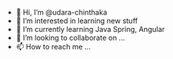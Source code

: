 - 👋 Hi, I’m @udara-chinthaka
- 👀 I’m interested in learning new stuff
- 🌱 I’m currently learning Java Spring, Angular
- 💞️ I’m looking to collaborate on ...
- 📫 How to reach me ...

<!---
udara-chinthaka/udara-chinthaka is a ✨ special ✨ repository because its `README.md` (this file) appears on your GitHub profile.
You can click the Preview link to take a look at your changes.
--->
